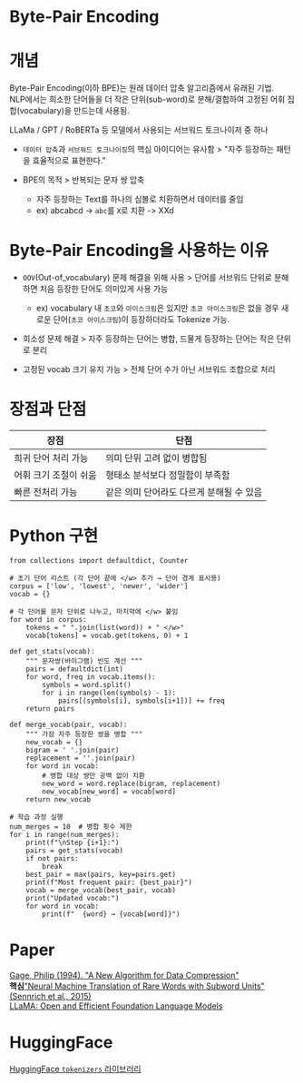 # Byte-Pair Encoding

# 개념
Byte-Pair Encoding(이하 BPE)는 원래 데이터 압축 알고리즘에서 유래된 기법.  
NLP에서는 희소한 단어들을 더 작은 단위(sub-word)로 분해/결합하여 고정된 어휘 집합(vocabulary)을 만드는데 사용됨.

LLaMa / GPT / RoBERTa 등 모델에서 사용되는 서브워드 토크나이저 중 하나

* `데이터 압축`과 `서브워드 토크나이징`의 핵심 아이디어는 유사함 > "자주 등장하는 패턴을 효율적으로 표현한다."

* BPE의 목적 > 반복되는 문자 쌍 압축
    * 자주 등장하는 Text를 하나의 심볼로 치환하면서 데이터를 줄임
    * ex) abcabcd -> `abc`를 `X`로 치환 -> XXd


# Byte-Pair Encoding을 사용하는 이유
* `OOV`(Out-of_vocabulary) 문제 해결을 위해 사용 > 단어를 서브워드 단위로 분해하면 처음 등장한 단어도 의미있게 사용 가능
    * ex) vocabulary 내 `초코`와 `아이스크림`은 있지만 `초코 아이스크림`은 없을 경우 새로운 단어(`초코 아이스크림`)이 등장하더라도 Tokenize 가능.

* 희소성 문제 해결 > 자주 등장하는 단어는 병합, 드물게 등장하는 단어는 작은 단위로 분리
* 고정된 vocab 크기 유지 가능 > 전체 단어 수가 아닌 서브워드 조합으로 처리


# 장점과 단점
|장점|단점|
|--|--|
|희귀 단어 처리 가능|의미 단위 고려 없이 병합됨|
|어휘 크기 조절이 쉬움|형태소 분석보다 정밀함이 부족함|
|빠른 전처리 가능|같은 의미 단어라도 다르게 분해될 수 있음|


# Python 구현
```
from collections import defaultdict, Counter

# 초기 단어 리스트 (각 단어 끝에 </w> 추가 → 단어 경계 표시용)
corpus = ['low', 'lowest', 'newer', 'wider']
vocab = {}

# 각 단어를 문자 단위로 나누고, 마지막에 </w> 붙임
for word in corpus:
    tokens = " ".join(list(word)) + " </w>"
    vocab[tokens] = vocab.get(tokens, 0) + 1

def get_stats(vocab):
    """ 문자쌍(바이그램) 빈도 계산 """
    pairs = defaultdict(int)
    for word, freq in vocab.items():
        symbols = word.split()
        for i in range(len(symbols) - 1):
            pairs[(symbols[i], symbols[i+1])] += freq
    return pairs

def merge_vocab(pair, vocab):
    """ 가장 자주 등장한 쌍을 병합 """
    new_vocab = {}
    bigram = ' '.join(pair)
    replacement = ''.join(pair)
    for word in vocab:
        # 병합 대상 쌍만 공백 없이 치환
        new_word = word.replace(bigram, replacement)
        new_vocab[new_word] = vocab[word]
    return new_vocab

# 학습 과정 실행
num_merges = 10  # 병합 횟수 제한
for i in range(num_merges):
    print(f"\nStep {i+1}:")
    pairs = get_stats(vocab)
    if not pairs:
        break
    best_pair = max(pairs, key=pairs.get)
    print(f"Most frequent pair: {best_pair}")
    vocab = merge_vocab(best_pair, vocab)
    print("Updated vocab:")
    for word in vocab:
        print(f"  {word} → {vocab[word]}")
```

# Paper
[Gage, Philip (1994). "A New Algorithm for Data Compression"](https://dl.acm.org/doi/10.5555/177910.177914)  
**핵심**["Neural Machine Translation of Rare Words with Subword Units" (Sennrich et al., 2015)](https://arxiv.org/abs/1508.07909)  
[LLaMA: Open and Efficient Foundation Language Models](https://arxiv.org/abs/2302.13971)



# HuggingFace
[HuggingFace `tokenizers` 라이브러리](https://github.com/huggingface/tokenizers)